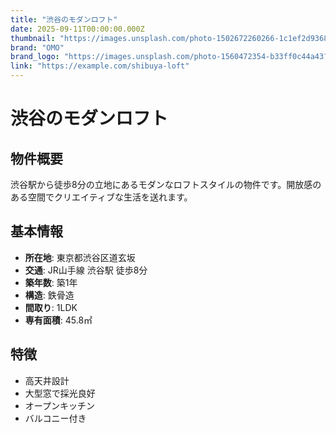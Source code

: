 ```yaml
---
title: "渋谷のモダンロフト"
date: 2025-09-11T00:00:00.000Z
thumbnail: "https://images.unsplash.com/photo-1502672260266-1c1ef2d93688?ixlib=rb-4.0.3&auto=format&fit=crop&w=800&q=80"
brand: "OMO"
brand_logo: "https://images.unsplash.com/photo-1560472354-b33ff0c44a43?ixlib=rb-4.0.3&auto=format&fit=crop&w=100&q=80"
link: "https://example.com/shibuya-loft"
---
```


# 渋谷のモダンロフト

## 物件概要

渋谷駅から徒歩8分の立地にあるモダンなロフトスタイルの物件です。開放感のある空間でクリエイティブな生活を送れます。

## 基本情報

- **所在地**: 東京都渋谷区道玄坂
- **交通**: JR山手線 渋谷駅 徒歩8分
- **築年数**: 築1年
- **構造**: 鉄骨造
- **間取り**: 1LDK
- **専有面積**: 45.8㎡

## 特徴

- 高天井設計
- 大型窓で採光良好
- オープンキッチン
- バルコニー付き

